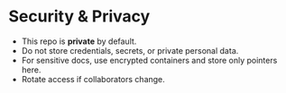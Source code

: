 <!-- status: stub; target: 150+ words -->
<!-- status: stub; target: 150+ words -->
<!-- status: stub; target: 150+ words -->
<!-- status: stub; target: 150+ words -->
<!-- status: stub; target: 150+ words -->
<!-- status: stub; target: 150+ words -->
<!-- status: stub; target: 150+ words -->
# Security & Privacy

- This repo is **private** by default.  
- Do not store credentials, secrets, or private personal data.  
- For sensitive docs, use encrypted containers and store only pointers here.  
- Rotate access if collaborators change.  









